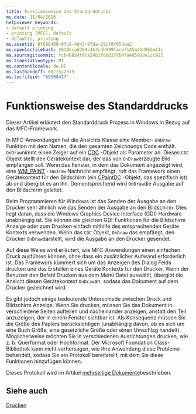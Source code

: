 ```yaml
---
title: Funktionsweise des Standarddrucks
ms.date: 11/04/2016
helpviewer_keywords:
- default printing
- printing [MFC], default
- defaults, printing
ms.assetid: 0f698459-0fc9-4d43-97da-29cf0f65daa2
ms.openlocfilehash: 5019bcad769c4b7cdb699facef145a21d9b5e11c
ms.sourcegitcommit: fcb48824f9ca24b1f8bd37d647a4d592de1cc925
ms.translationtype: MT
ms.contentlocale: de-DE
ms.lasthandoff: 08/15/2019
ms.locfileid: "69508417"
---
```

# <a name="how-default-printing-is-done"></a>Funktionsweise des Standarddrucks

Dieser Artikel erläutert den Standarddruck Prozess in Windows in Bezug auf das MFC-Framework.

In MFC-Anwendungen hat die Ansichts Klasse eine Member- `OnDraw` Funktion mit dem Namen, die den gesamten Zeichnungs Code enthält. `OnDraw`nimmt einen Zeiger auf ein [CDC](../mfc/reference/cdc-class.md) -Objekt als Parameter an. Dieses `CDC` Objekt stellt den Gerätekontext dar, der das von `OnDraw`erzeugte Bild empfangen soll. Wenn das Fenster, in dem das Dokument angezeigt wird, eine [WM_PAINT](/windows/win32/gdi/wm-paint) - `OnDraw` Nachricht empfängt, ruft das Framework einen Gerätekontext für den Bildschirm (ein [CPaintDC](../mfc/reference/cpaintdc-class.md) -Objekt, das spezifisch ist) ab und übergibt es an ihn. Dementsprechend wird `OnDraw`die Ausgabe auf den Bildschirm geleitet.

Beim Programmieren für Windows ist das Senden der Ausgabe an den Drucker sehr ähnlich wie das Senden der Ausgabe an den Bildschirm. Dies liegt daran, dass die Windows Graphics Device Interface (GDI) Hardware unabhängig ist. Sie können die gleichen GDI-Funktionen für die Bildschirm Anzeige oder zum Drucken einfach mithilfe des entsprechenden Geräte Kontexts verwenden. Wenn das `CDC` Objekt, `OnDraw` das empfängt, den Drucker `OnDraw`darstellt, wird die Ausgabe an den Drucker gesendet.

Auf diese Weise wird erläutert, wie MFC-Anwendungen einen einfachen Druck ausführen können, ohne dass ein zusätzlicher Aufwand erforderlich ist. Das Framework kümmert sich um das Anzeigen des Dialog Felds drucken und das Erstellen eines Geräte Kontexts für den Drucker. Wenn der Benutzer den Befehl Drucken aus dem Menü Datei auswählt, übergibt die Ansicht diesen Gerätekontext `OnDraw`an, sodass das Dokument auf dem Drucker gezeichnet wird.

Es gibt jedoch einige bedeutende Unterschiede zwischen Druck und Bildschirm Anzeige. Wenn Sie drucken, müssen Sie das Dokument in verschiedene Seiten aufteilen und nacheinander anzeigen, anstatt den Teil anzuzeigen, der in einem Fenster sichtbar ist. Als Konsequenz müssen Sie die Größe des Papiers berücksichtigen (unabhängig davon, ob es sich um eine Buch Größe, eine gesetzliche Größe oder einen Umschlag handelt). Möglicherweise möchten Sie in verschiedenen Ausrichtungen drucken, wie z. b. Querformat oder Hochformat. Der Microsoft Foundation Class-Bibliothek kann nicht vorhersagen, wie Ihre Anwendung diese Probleme behandelt, sodass Sie ein Protokoll bereitstellt, mit dem Sie diese Funktionen hinzufügen können.

Dieses Protokoll wird im Artikel [mehrseitige Dokumente](../mfc/multipage-documents.md)beschrieben.

## <a name="see-also"></a>Siehe auch

[Drucken](../mfc/printing.md)
